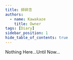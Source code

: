```yaml
---
title: 碎碎念
authors:
  - name: Kawakaze
    title: Owner
tags: [Diary]
sidebar_position: 1
hide_table_of_contents: true  
---
```

Nothing Here...Until Now...